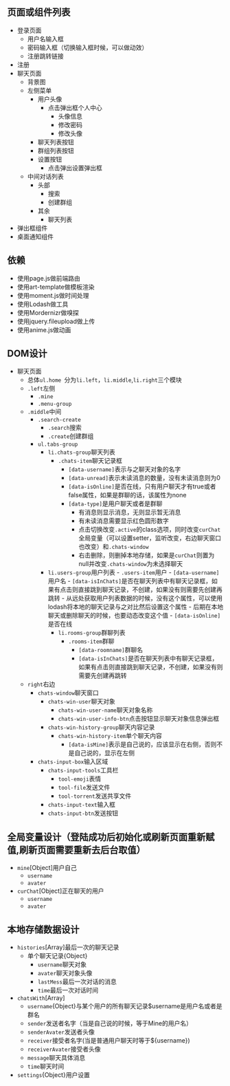 ## 页面或组件列表
- 登录页面
  - 用户名输入框
  - 密码输入框（切换输入框时候，可以做动效）
  - 注册跳转链接
- 注册
- 聊天页面
  - 背景图
  - 左侧菜单
    - 用户头像
      - 点击弹出框个人中心
        - 头像信息
        - 修改密码
        - 修改头像
    - 聊天列表按钮
    - 群组列表按钮
    - 设置按钮
      - 点击弹出设置弹出框
  - 中间对话列表
    - 头部
      - 搜索
      - 创建群组
    - 其余
      - 聊天列表
- 弹出框组件
- 桌面通知组件

## 依赖
- 使用page.js做前端路由
- 使用art-template做模板渲染
- 使用moment.js做时间处理
- 使用Lodash做工具
- 使用Mordernizr做嗅探
- 使用jquery.fileupload做上传
- 使用anime.js做动画

## DOM设计
- 聊天页面
  - 总体`ul.home `分为`li.left`，`li.middle`,`li.right`三个模块
  - `.left`左侧
    - `.mine`
    - `.menu-group`
  - `.middle`中间
    - `.search-create`
      - `.search`搜索
      - `.create`创建群组
    - `ul.tabs-group`
      - `li.chats-group`聊天列表
        - `.chats-item`聊天记录框
      		- `[data-username]`表示与之聊天对象的名字
      		- `[data-unread]`表示未读消息的数量，没有未读消息则为0
          - `[data-isOnline]`是否在线，只有用户聊天才有true或者false属性，如果是群聊的话，该属性为none
          - `[data-type]`是用户聊天或者是群聊
      		- 有消息则显示消息，无则显示暂无消息
      		- 有未读消息需要显示红色圆形数字
      		- 点击切换改变`.active`的class选项，同时改变`curChat`全局变量（可以设置setter，监听改变，右边聊天窗口也改变）和`.chats-window`
      		- 右击删除，则删掉本地存储，如果是`curChat`则置为null并改变`.chats-window`为未选择聊天
      - `li.users-group`用户列表
				- `.users-item`用户
				  - `[data-username]`用户名
				  - `[data-isInChats]`是否在聊天列表中有聊天记录框，如果有点击则直接跳到聊天记录，不创建，如果没有则需要先创建再跳转
            - 从远处获取用户列表数据的时候，没有这个属性，可以使用lodash将本地的聊天记录与之对比然后设置这个属性
            - 后期在本地聊天或删除聊天的时候，也要动态改变这个值
				  - `[data-isOnline]`是否在线
     	- `li.rooms-group`群聊列表
     	  - `.rooms-item`群聊
     	    - `[data-roomname]`群聊名
     	    - `[data-isInChats]`是否在聊天列表中有聊天记录框，如果有点击则直接跳到聊天记录，不创建，如果没有则需要先创建再跳转
  - `right`右边
    - `chats-window`聊天窗口
      - `chats-win-user`聊天对象
        - `chats-win-user-name`聊天对象名称
        - `chats-win-user-info-btn`点击按钮显示聊天对象信息弹出框
      - `chats-win-history-group`聊天内容记录
        - `chats-win-history-item`单个聊天内容
          - `[data-isMine]`表示是自己说的，应该显示在右侧，否则不是自己说的，显示在左侧
    - `chats-input-box`输入区域
      - `chats-input-tools`工具栏
        - `tool-emoji`表情
        - `tool-file`发送文件
        - `tool-torrent`发送共享文件
      - `chats-input-text`输入框
      - `chats-input-btn`发送按钮


## 全局变量设计（登陆成功后初始化或刷新页面重新赋值,刷新页面需要重新去后台取值）
- `mine`[Object]用户自己
  - `username`
  - `avater`
- `curChat`[Object]正在聊天的用户
  - `username`
  - `avater`

## 本地存储数据设计
- `histories`[Array]最后一次的聊天记录
  - 单个聊天记录{Object}
    - `username`聊天对象
    - `avater`聊天对象头像
    - `lastMess`最后一次对话的消息
    - `time`最后一次对话时间
- `chatsWith`[Array]
  - `username`{Object}与某个用户的所有聊天记录$username是用户名或者是群名
  - `sender`发送者名字（当是自己说的时候，等于Mine的用户名）
  - `senderAvater`发送者头像
  - `receiver`接受者名字(当是普通用户聊天时等于${username})
  - `receiverAvater`接受者头像
  - `message`聊天具体消息
  - `time`聊天时间
- `settings`{Object}用户设置